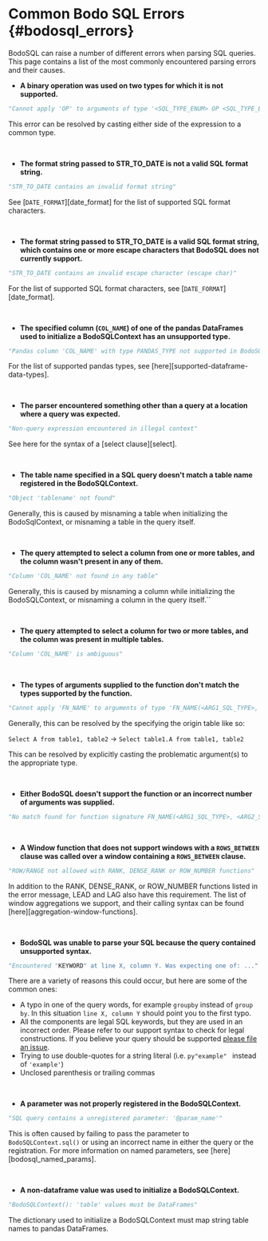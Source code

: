 Common Bodo SQL Errors  {#bodosql_errors}
======================= 

BodoSQL can raise a number of different errors when parsing SQL queries.
This page contains a list of the most commonly encountered parsing errors and their causes.


-  **A binary operation was used on two types for which it is not supported.** 

 ```py
 "Cannot apply 'OP' to arguments of type '<SQL_TYPE_ENUM> OP <SQL_TYPE_ENUM>'"
 ```
 
 This error can be resolved by casting either side of the expression to a common type.

<br>

-  **The format string passed to STR_TO_DATE is not a valid SQL format string.**

 ```py
 "STR_TO_DATE contains an invalid format string"
 ```

 See [`DATE_FORMAT`][date_format] for the list of supported SQL format characters.


<br>

-  **The format string passed to STR_TO_DATE is a valid SQL format string, which contains one or more escape
 characters that BodoSQL does not currently support.**

 ```py
 "STR_TO_DATE contains an invalid escape character (escape char)"
 ```

  For the list of supported SQL format characters, see [`DATE_FORMAT`][date_format].

<br>

-  **The specified column (`COL_NAME`) of one of the pandas DataFrames used to initialize a BodoSQLContext has an unsupported type.**
 

 ```py
 "Pandas column 'COL_NAME' with type PANDAS_TYPE not supported in BodoSQL."
 ```

 For the list of supported pandas types,
 see [here][supported-dataframe-data-types].

<br>

-  **The parser encountered something other than a query at a location where a query was expected.** 
  
  
 ```py
 "Non-query expression encountered in illegal context"
 ```

 See here for the syntax of a [select clause][select].

<br>

-  **The table name specified in a SQL query doesn't match a table name registered in the BodoSQLContext.** 
 
 
 ```py
 "Object 'tablename' not found"
 ```

 Generally, this is caused by misnaming a table when initializing the BodoSqlContext, or misnaming a table in the query itself.

<br>

-  **The query attempted to select a column from one or more tables, and the column wasn't present in any of them.**


 ```py
 "Column 'COL_NAME' not found in any table"
 ```

  Generally, this is caused by misnaming a column while initializing the BodoSQLContext, or misnaming a column in the query itself.``

<br>

-  **The query attempted to select a column for two or more tables, and the column was present in multiple tables.**

  
 ```py
 "Column 'COL_NAME' is ambiguous"
 ```

<br>

-  **The types of arguments supplied to the function don't match the types supported by the function.** 
  
  
 ```py
 "Cannot apply 'FN_NAME' to arguments of type 'FN_NAME(<ARG1_SQL_TYPE>, <ARG2_SQL_TYPE>, ...)'. Supported form(s): 'FN_NAME(<ARG1_SQL_TYPE>, <ARG2_SQL_TYPE>, ...)'"
 ```

 Generally, this can be resolved by the specifying the origin table like so:

 ``Select A from table1, table2`` → ``Select table1.A from table1, table2``

 This can be resolved by explicitly casting the problematic argument(s) to the appropriate type.

<br>

-  **Either BodoSQL doesn't support the function or an incorrect number of arguments was supplied.**
  
  
 ```py
 "No match found for function signature FN_NAME(<ARG1_SQL_TYPE>, <ARG2_SQL_TYPE>, ...)"
 ```


<br>

- **A Window function that does not support windows with a `ROWS_BETWEEN` clause was called over a window containing a `ROWS_BETWEEN` clause.**
 

 ```py
 "ROW/RANGE not allowed with RANK, DENSE_RANK or ROW_NUMBER functions"
 ```

  In addition to the RANK, DENSE_RANK, or ROW_NUMBER functions listed in the error message, LEAD and LAG also have this requirement.
 The list of window aggregations we support, and their calling syntax can be found [here][aggregation-window-functions].

<br>

-  **BodoSQL was unable to parse your SQL because the query contained unsupported syntax.**
 
 
 ```py
 "Encountered "KEYWORD" at line X, column Y. Was expecting one of: ..."
 ```

  There are a variety of reasons this could occur, but here are some of the common ones:
 
 * A typo in one of the query words, for example ``groupby`` instead of ``group by``. In this situation ``line X, column Y`` should point you to the first typo.
 * All the components are legal SQL keywords, but they are used in an incorrect order. Please refer to our support syntax to check for legal constructions. If you believe your query should be supported [please file an issue](https://github.com/Bodo-inc/Feedback).
 * Trying to use double-quotes for a string literal (i.e. ```py"example"
 ``` instead of ``'example'``)
 * Unclosed parenthesis or trailing commas

<br>

-  **A parameter was not properly registered in the BodoSQLContext.**

  
 ```py
 "SQL query contains a unregistered parameter: '@param_name'"
 ```

 This is often caused by failing to pass the parameter to `BodoSQLContext.sql()` or using an incorrect name in either the query or the registration. For more information on named parameters, see [here][bodosql_named_params].

<br>

- **A non-dataframe value was used to initialize a BodoSQLContext.**


 ```py
 "BodoSQLContext(): 'table' values must be DataFrames"
 ```

 The dictionary used to initialize a BodoSQLContext must map string table names to pandas DataFrames.
